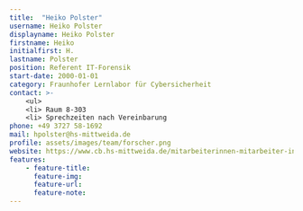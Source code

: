 ```yaml
---
title:  "Heiko Polster"
username: Heiko Polster
displayname: Heiko Polster
firstname: Heiko
initialfirst: H.
lastname: Polster
position: Referent IT-Forensik
start-date: 2000-01-01
category: Fraunhofer Lernlabor für Cybersicherheit
contact: >-
    <ul>
    <li> Raum 8-303
    <li> Sprechzeiten nach Vereinbarung
phone: +49 3727 58-1692
mail: hpolster@hs-mittweida.de  
profile: assets/images/team/forscher.png
website: https://www.cb.hs-mittweida.de/mitarbeiterinnen-mitarbeiter-in-ihren-fachgruppen/polster-heiko/
features:
    - feature-title: 
      feature-img: 
      feature-url: 
      feature-note: 
---
```

